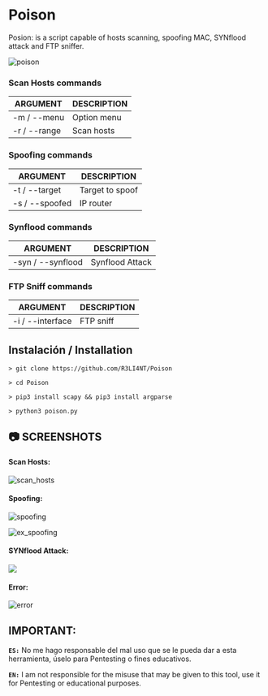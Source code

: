 # Poison

Posion: is a script capable of hosts scanning, spoofing MAC, SYNflood attack and FTP sniffer.

![poison](https://user-images.githubusercontent.com/75953873/154953999-72f977af-38c3-4ecb-a2b4-5a1209ff9c04.png)


### Scan Hosts commands
| ARGUMENT | DESCRIPTION |
| ------------- | ------------- |
| -m / --menu | Option menu  |
| -r / --range  | Scan hosts  |


### Spoofing commands
| ARGUMENT | DESCRIPTION |
| ------------- | ------------- |
| -t / --target | Target to spoof  |
| -s / --spoofed  | IP router  |


### Synflood commands
| ARGUMENT | DESCRIPTION |
| ------------- | ------------- |
| -syn / --synflood | Synflood Attack  |


### FTP Sniff commands
| ARGUMENT | DESCRIPTION |
| ------------- | ------------- |
| -i / --interface | FTP sniff  |


## Instalación / Installation

```
> git clone https://github.com/R3LI4NT/Poison

> cd Poison

> pip3 install scapy && pip3 install argparse

> python3 poison.py
```


## 📷 SCREENSHOTS

#### Scan Hosts:
![scan_hosts](https://user-images.githubusercontent.com/75953873/154950107-5d814c17-4b96-4afa-b0b0-be93ebb59989.png)


#### Spoofing:
![spoofing](https://user-images.githubusercontent.com/75953873/154950161-4ccbbc45-21b3-4862-9a45-32afd4fbacec.png)

![ex_spoofing](https://user-images.githubusercontent.com/75953873/154950245-7ff040d3-895b-423b-bfe3-a1c9967a2109.png)


#### SYNflood Attack:
<a href="https://asciinema.org/a/hFdss4P34mmJ8jEBwakMg3sE5" target="_blank"><img src="https://asciinema.org/a/hFdss4P34mmJ8jEBwakMg3sE5.svg" /></a>


#### Error:
![error](https://user-images.githubusercontent.com/75953873/154950304-6fb8d9d2-4f5e-4754-aee9-703241cab702.png)



## IMPORTANT:

**`ES:`** No me hago responsable del mal uso que se le pueda dar a esta herramienta, úselo para Pentesting o fines educativos.

**`EN:`**  I am not responsible for the misuse that may be given to this tool, use it for Pentesting or educational purposes.
